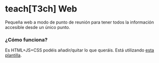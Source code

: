 # teach[T3ch] Web

Pequeña web a modo de punto de reunión para tener todos la información accesible desde un único punto.

### ¿Cómo funciona?

Es HTML+JS+CSS podéis añadir/quitar lo que queráis. Está utilizando [esta plantilla](https://html5up.net/alpha).
